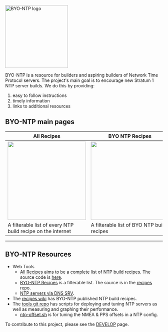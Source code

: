 <img src="https://byo-ntp.github.io/img/logo/BYO-NTP-logo.jpeg" alt="BYO-NTP logo" width="200"/>

BYO-NTP is a resource for builders and aspiring builders of Network Time Protocol servers. The project's main goal is to encourage new Stratum 1 NTP server builds. We do this by providing:

1. easy to follow instructions
2. timely information
3. links to additional resources

## BYO-NTP main pages

| All Recipes | BYO NTP Recipes | DNS SRV tool |
| ----- | ------ | ------- |
| <a href="https://byo-ntp.github.io"><img src="https://byo-ntp.github.io/img/wiki/all-recipes.png" width="250px"></a> | <a href="https://byo-ntp.github.io/byontp-recipes.html"><img src="https://byo-ntp.github.io/img/wiki/byo-ntp-recipes.png" width="250px"> | <a href="https://byo-ntp.github.io/srv-lookup.html"><img src="https://byo-ntp.github.io/img/wiki/dns-srv-lookup.png" width="250px"></a> |
| A filterable list of every NTP build recipe on the internet | A filterable list of BYO NTP build recipes | DNS SRV lookup tool |

---

## BYO-NTP Resources

- Web Tools
  - [All Recipes](https://byo-ntp.github.io/) aims to be a complete list of NTP build recipes. The source code is [here](https://github.com/BYO-NTP/BYO-NTP.github.io).
  - [BYO-NTP Recipes](https://byo-ntp.github.io/byontp-recipes.html) is a filterable list. The source is in the [recipes](https://github.com/BYO-NTP/recipes) repo.
  - [NTP servers via DNS SRV](https://byo-ntp.github.io/srv-lookup.html).
- The [recipes wiki](https://github.com/BYO-NTP/recipes/wiki) has BYO-NTP published NTP build recipes.
- The [tools git repo](https://github.com/BYO-NTP/tools) has scripts for deploying and tuning NTP servers as well as measuring and graphing their performance.
  - [ntp-offset.sh](https://github.com/BYO-NTP/recipes/wiki/offset) is for tuning the NMEA & PPS offsets in a NTP config.

To contribute to this project, please see the [DEVELOP](https://github.com/BYO-NTP/recipes/blob/main/DEVELOP.md) page.
